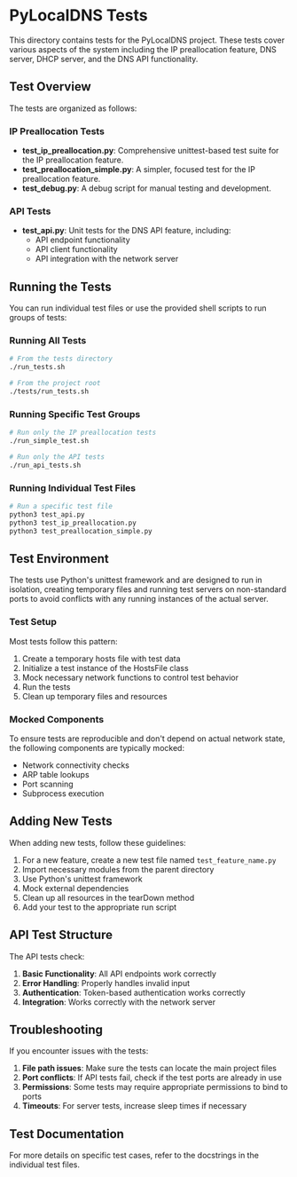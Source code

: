 # PyLocalDNS Tests

This directory contains tests for the PyLocalDNS project. These tests cover various aspects of the system including the IP preallocation feature, DNS server, DHCP server, and the DNS API functionality.

## Test Overview

The tests are organized as follows:

### IP Preallocation Tests

- **test_ip_preallocation.py**: Comprehensive unittest-based test suite for the IP preallocation feature.
- **test_preallocation_simple.py**: A simpler, focused test for the IP preallocation feature.
- **test_debug.py**: A debug script for manual testing and development.

### API Tests

- **test_api.py**: Unit tests for the DNS API feature, including:
  - API endpoint functionality
  - API client functionality
  - API integration with the network server

## Running the Tests

You can run individual test files or use the provided shell scripts to run groups of tests:

### Running All Tests

```bash
# From the tests directory
./run_tests.sh

# From the project root
./tests/run_tests.sh
```

### Running Specific Test Groups

```bash
# Run only the IP preallocation tests
./run_simple_test.sh

# Run only the API tests
./run_api_tests.sh
```

### Running Individual Test Files

```bash
# Run a specific test file
python3 test_api.py
python3 test_ip_preallocation.py
python3 test_preallocation_simple.py
```

## Test Environment

The tests use Python's unittest framework and are designed to run in isolation, creating temporary files and running test servers on non-standard ports to avoid conflicts with any running instances of the actual server.

### Test Setup

Most tests follow this pattern:

1. Create a temporary hosts file with test data
2. Initialize a test instance of the HostsFile class
3. Mock necessary network functions to control test behavior
4. Run the tests
5. Clean up temporary files and resources

### Mocked Components

To ensure tests are reproducible and don't depend on actual network state, the following components are typically mocked:

- Network connectivity checks
- ARP table lookups
- Port scanning
- Subprocess execution

## Adding New Tests

When adding new tests, follow these guidelines:

1. For a new feature, create a new test file named `test_feature_name.py`
2. Import necessary modules from the parent directory
3. Use Python's unittest framework
4. Mock external dependencies
5. Clean up all resources in the tearDown method
6. Add your test to the appropriate run script

## API Test Structure

The API tests check:

1. **Basic Functionality**: All API endpoints work correctly
2. **Error Handling**: Properly handles invalid input
3. **Authentication**: Token-based authentication works correctly
4. **Integration**: Works correctly with the network server

## Troubleshooting

If you encounter issues with the tests:

1. **File path issues**: Make sure the tests can locate the main project files
2. **Port conflicts**: If API tests fail, check if the test ports are already in use
3. **Permissions**: Some tests may require appropriate permissions to bind to ports
4. **Timeouts**: For server tests, increase sleep times if necessary

## Test Documentation

For more details on specific test cases, refer to the docstrings in the individual test files.
